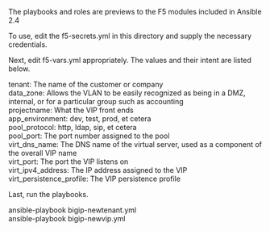 The playbooks and roles are previews to the F5 modules included in Ansible 2.4

To use, edit the f5-secrets.yml in this directory and supply the necessary credentials.

Next, edit f5-vars.yml appropriately. The values and their intent are listed below.

tenant: The name of the customer or company<br>
data_zone: Allows the VLAN to be easily recognized as being in a DMZ, internal, or for a particular group such as accounting<br>
projectname: What the VIP front ends<br>
app_environment: dev, test, prod, et cetera<br>
pool_protocol: http, ldap, sip, et cetera<br>
pool_port: The port number assigned to the pool<br>
virt_dns_name: The DNS name of the virtual server, used as a component of the overall VIP name<br>
virt_port: The port the VIP listens on<br>
virt_ipv4_address: The IP address assigned to the VIP<br>
virt_persistence_profile: The VIP persistence profile<br>

Last, run the playbooks.

ansible-playbook bigip-newtenant.yml<br>
ansible-playbook bigip-newvip.yml
